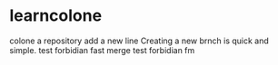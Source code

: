 # learncolone
colone a repository
add a new line
Creating a new brnch is quick and simple.
test forbidian fast merge
test forbidian fm

